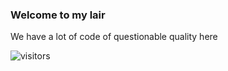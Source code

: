 ### Welcome to my lair

We have a lot of code of questionable quality here

![visitors](https://visitor-badge.glitch.me/badge?page_id=agadacz-cognite.agadacz-cognite)
